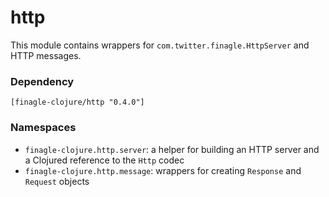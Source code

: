 # http

This module contains wrappers for `com.twitter.finagle.HttpServer` and HTTP messages.

### Dependency

    [finagle-clojure/http "0.4.0"]

### Namespaces

* `finagle-clojure.http.server`: a helper for building an HTTP server and a Clojured reference to the `Http` codec
* `finagle-clojure.http.message`: wrappers for creating `Response` and `Request` objects
